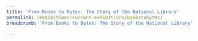 ```yaml
---
title: 'From Books to Bytes: The Story of the National Library'
permalink: /exhibitions/current-exhibitions/bookstobytes/
breadcrumb: 'From Books to Bytes: The Story of the National Library'

---
```



